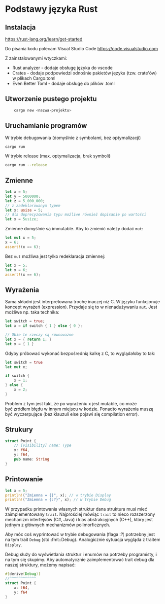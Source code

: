 # Podstawy języka Rust

## Instalacja
https://rust-lang.org/learn/get-started

Do pisania kodu polecam Visual Studio Code
https://code.visualstudio.com

Z zainstalowanymi wtyczkami:
- Rust analyzer - dodaje obsługę języka do vscode
- Crates - dodaje podpowiedzi odnośnie pakietów języka (tzw. crate'ów) w plikach Cargo.toml
- Even Better Toml - dodaje obsługę do plików .toml

## Utworzenie pustego projektu
```bash
    cargo new <nazwa-projektu>
```

## Uruchamianie programów
W trybie debugowania (domyślnie z symbolami, bez optymalizacji)
```bash
cargo run 
```

W trybie release (max. optymalizacja, brak symboli)
```bash
cargo run --release
```

## Zmienne

```rust
let x = 5;
let y = 5000000;
let z = 5_000_000;
// z zadeklarowanym typem
let x: usize = 5;
// dla doprecyzowania typu możliwe również dopisanie po wartości
let x = 5usize;
```

Zmienne domyślnie są immutable. Aby to zmienić należy dodać ```mut```:

```rust
let mut x = 5;
x = 6;
assert!(x == 6);
```

Bez ```mut``` możliwa jest tylko redeklaracja zmiennej:

```rust
let x = 5;
let x = 6;
assert!(x == 6);
```

## Wyrażenia
Sama składni jest interpretowana trochę inaczej niż C. W języku funkcjonuje koncept wyrażeń (expression). Przydaje się to w nienadużywaniu ```mut```. Jest możliwe np. taka technika:

```rust
let switch = true;
let x = if switch { 1 } else { 0 };
```

```rust
// Obie te rzeczy są równoważne
let x = { return 1; }
let x = { 1 }
```

Gdyby próbować wykonać bezpośrednią kalkę z C, to wyglądałoby to tak:

```rust
let switch = true
let mut x;

if switch {
    x = 1;
} else {
    x = 2;
}
```

Problem z tym jest taki, że po wyrażeniu x jest mutable, co może być źródłem błędu w innym miejscu w kodzie. Ponadto wyrażenia muszą być wyczerpujące (bez klauzuli else pojawi się compilation error). 

## Strukury
```rust
struct Point {
    // [visibility] name: Type
    x: f64,
    y: f64,
    pub name: String
}
```

## Printowanie
```rust
let x = 5;
println!("Zmienna = {}", x); // w trybie Display
println!("Zmienna = {:?}", x); // w trybie Debug

```

W przypadku printowania własnych struktur dana struktura musi mieć zaimplementowany ```trait```. Najprościej mówiąc ```trait``` to nieco rozszerzony mechanizm interfejsów (C#, Java) i klas abstrakcyjnych (C++), który jest jednym z głównych mechanizmów polimorficznych.

Aby móc coś wyprintować w trybie debugowania (flaga :?) potrzebny jest na tym trait ```Debug``` (std::fmt::Debug). Analogicznie sytuacja wygląda z traitem ```Display```.

Debug służy do wyświetlania struktur i enumów na potrzeby programisty, i na tym się skupimy. Aby automatycznie zaimplementować trait debug dla naszej struktury, możemy napisać:

```rust
#[derive(Debug)]
//^^^^^^^^^^^^
struct Point {
    x: f64,
    y: f64
}
```

